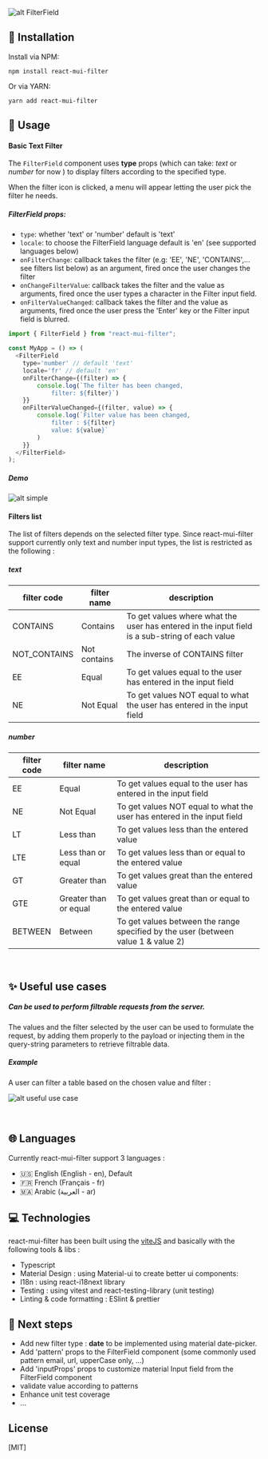 ![alt FilterField](https://raw.githubusercontent.com/aMahdaoui/FilterField/main/.github/assets/filterFiled.png)

## 📑 Installation

Install via NPM:

```shell
npm install react-mui-filter
```

Or via YARN:

```shell
yarn add react-mui-filter
```

## 📖 Usage

#### Basic Text Filter

The `FilterField` component uses **type** props (which can take: _text_ or _number_ for now ) to display filters according to the specified type.

When the filter icon is clicked, a menu will appear letting the user pick the filter he needs.

##### FilterField props:

- `type`: whether 'text' or 'number' default is 'text'
- `locale`: to choose the FilterField language default is 'en' (see supported languages below)
- `onFilterChange`: callback takes the filter (e.g: 'EE', 'NE', 'CONTAINS',... see filters list below) as an argument, fired once the user changes the filter
- `onChangeFilterValue`: callback takes the filter and the value as arguments, fired once the user types a character in the Filter input field.
- `onFilterValueChanged`: callback takes the filter and the value as arguments, fired once the user press the 'Enter' key or the Filter input field is blurred.

```javascript
import { FilterField } from "react-mui-filter";

const MyApp = () => (
  <FilterField
    type='number' // default 'text'
    locale='fr' // default 'en'
    onFilterChange={(filter) => {
        console.log(`The filter has been changed,
            filter: ${filter}`)
    }}
    onFilterValueChanged={(filter, value) => {
        console.log(`Filter value has been changed,
            filter : ${filter}
            value: ${value}`
        )
    }}
  </FilterField>
);
```

##### Demo

![alt simple](https://raw.githubusercontent.com/aMahdaoui/FilterField/main/.github/assets/FilterField-basic.gif)

#### Filters list

The list of filters depends on the selected filter type.
Since react-mui-filter support currently only text and number input types, the list is restricted as the following :

##### text

| filter code  | filter name  | description                                                                                    |
| ------------ | ------------ | ---------------------------------------------------------------------------------------------- |
| CONTAINS     | Contains     | To get values where what the user has entered in the input field is a sub-string of each value |
| NOT_CONTAINS | Not contains | The inverse of CONTAINS filter                                                                 |
| EE           | Equal        | To get values equal to the user has entered in the input field                                 |
| NE           | Not Equal    | To get values NOT equal to what the user has entered in the input field                        |

##### number

| filter code | filter name           | description                                                                       |
| ----------- | --------------------- | --------------------------------------------------------------------------------- |
| EE          | Equal                 | To get values equal to the user has entered in the input field                    |
| NE          | Not Equal             | To get values NOT equal to what the user has entered in the input field           |
| LT          | Less than             | To get values less than the entered value                                         |
| LTE         | Less than or equal    | To get values less than or equal to the entered value                             |
| GT          | Greater than          | To get values great than the entered value                                        |
| GTE         | Greater than or equal | To get values great than or equal to the entered value                            |
| BETWEEN     | Between               | To get values between the range specified by the user (between value 1 & value 2) |

<br />

## ✨ Useful use cases

##### Can be used to perform filtrable requests from the server.

The values and the filter selected by the user can be used to formulate the request, by adding them properly to the payload or injecting them in the query-string parameters to retrieve filtrable data.

##### Example

A user can filter a table based on the chosen value and filter :

![alt useful use case](https://raw.githubusercontent.com/aMahdaoui/FilterField/main/.github/assets/FilterField-useful.gif)

<br />

## 🌐 Languages

Currently react-mui-filter support 3 languages :

- 🇺🇸 English (English - en), Default
- 🇫🇷 French (Français - fr)
- 🇲🇦 Arabic (العربية - ar)
  <br />

## 💻 Technologies

react-mui-filter has been built using the [viteJS](https://vitejs.dev/) and basically with the following tools & libs :

- Typescript
- Material Design : using Material-ui to create better ui components:
- I18n : using react-i18next library
- Testing : using vitest and react-testing-library (unit testing)
- Linting & code formatting : ESlint & prettier
  <br />

## 🚧 Next steps

- Add new filter type : **date** to be implemented using material date-picker.
- Add 'pattern' props to the FilterField component (some commonly used pattern email, url, upperCase only, ...)
- Add 'inputProps' props to customize material Input field from the FilterField component
- validate value according to patterns
- Enhance unit test coverage
- ...
  <br />

## License

[MIT]
